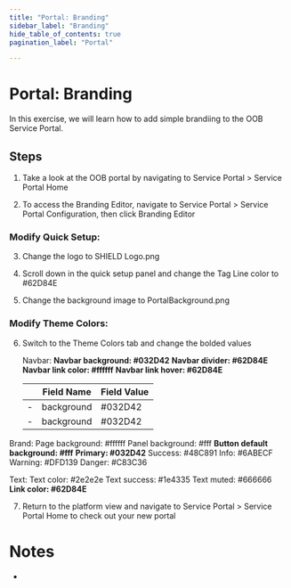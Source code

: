 ```yaml
---
title: "Portal: Branding" 
sidebar_label: "Branding"
hide_table_of_contents: true
pagination_label: "Portal" 

---
```

# Portal: Branding
In this exercise, we will learn how to add simple brandiing to the OOB Service Portal.



## Steps

1. Take a look at the OOB portal by navigating to Service Portal > Service Portal Home

2. To access the Branding Editor, navigate to Service Portal > Service Portal Configuration, then click Branding Editor


### Modify Quick Setup:

3. Change the logo to SHIELD Logo.png 

4. Scroll down in the quick setup panel and change the Tag Line color to #62D84E

5. Change the background image to PortalBackground.png


### Modify Theme Colors:

6. Switch to the Theme Colors tab and change the bolded values 

    Navbar:
    **Navbar background: #032D42**
    **Navbar divider: #62D84E**
    **Navbar link color: #ffffff**
    **Navbar link hover: #62D84E**

    | |Field Name                | Field Value
    |-|--------------------------| --------------
    |-| background               | #032D42
    |-| background               | #032D42


Brand:
Page background: #ffffff
Panel background: #fff
**Button default background: #fff**
**Primary: #032D42**
Success: #48C891
Info: #6ABECF
Warning: #DFD139
Danger: #C83C36

Text:
Text color: #2e2e2e
Text success: #1e4335
Text muted: #666666
**Link color: #62D84E**

7. Return to the platform view and navigate to Service Portal > Service Portal Home to check out your new portal



# Notes 

 - 
 